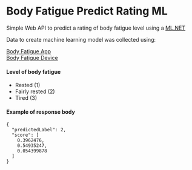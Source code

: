 # Body Fatigue Predict Rating ML #

Simple Web API to predict a rating of body fatigue level using a [ML.NET](https://learn.microsoft.com/en-us/dotnet/machine-learning/)

Data to create machine learning model was collected using:<br>

[Body Fatigue App](https://github.com/MaciejTrudnos/Body-Fatigue-App)</br> 
[Body Fatigue Device](https://github.com/MaciejTrudnos/Body-Fatigue-Device)

#### Level of body fatigue
- Rested (1)
- Fairly rested (2)
- Tired (3)

#### Example of response body
```
{
  "predictedLabel": 2,
  "score": [
    0.3962476,
    0.54935247,
    0.054399878
  ]
}
```